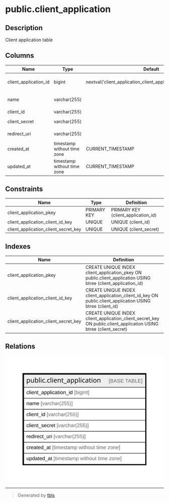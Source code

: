 # public.client_application

## Description

Client application table

## Columns

| Name                  | Type                        | Default                                                           | Nullable | Children | Parents | Comment                 |
| --------------------- | --------------------------- | ----------------------------------------------------------------- | -------- | -------- | ------- | ----------------------- |
| client_application_id | bigint                      | nextval('client_application_client_application_id_seq'::regclass) | false    |          |         | Client application ID   |
| name                  | varchar(255)                |                                                                   | false    |          |         | Client application name |
| client_id             | varchar(255)                |                                                                   | false    |          |         | Client ID               |
| client_secret         | varchar(255)                |                                                                   | false    |          |         | Client secret           |
| redirect_uri          | varchar(255)                |                                                                   | false    |          |         | Redirect URI            |
| created_at            | timestamp without time zone | CURRENT_TIMESTAMP                                                 | false    |          |         | Create date             |
| updated_at            | timestamp without time zone | CURRENT_TIMESTAMP                                                 | false    |          |         | Update date             |

## Constraints

| Name                                 | Type        | Definition                          |
| ------------------------------------ | ----------- | ----------------------------------- |
| client_application_pkey              | PRIMARY KEY | PRIMARY KEY (client_application_id) |
| client_application_client_id_key     | UNIQUE      | UNIQUE (client_id)                  |
| client_application_client_secret_key | UNIQUE      | UNIQUE (client_secret)              |

## Indexes

| Name                                 | Definition                                                                                                        |
| ------------------------------------ | ----------------------------------------------------------------------------------------------------------------- |
| client_application_pkey              | CREATE UNIQUE INDEX client_application_pkey ON public.client_application USING btree (client_application_id)      |
| client_application_client_id_key     | CREATE UNIQUE INDEX client_application_client_id_key ON public.client_application USING btree (client_id)         |
| client_application_client_secret_key | CREATE UNIQUE INDEX client_application_client_secret_key ON public.client_application USING btree (client_secret) |

## Relations

![er](public.client_application.svg)

---

> Generated by [tbls](https://github.com/k1LoW/tbls)
